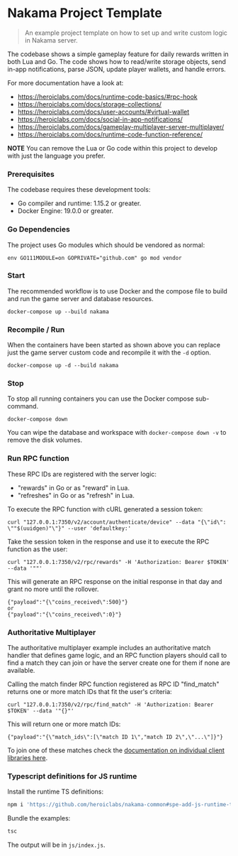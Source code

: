 Nakama Project Template
===

> An example project template on how to set up and write custom logic in Nakama server.

The codebase shows a simple gameplay feature for daily rewards written in both Lua and Go. The code shows how to read/write storage objects, send in-app notifications, parse JSON, update player wallets, and handle errors.

For more documentation have a look at:

* https://heroiclabs.com/docs/runtime-code-basics/#rpc-hook
* https://heroiclabs.com/docs/storage-collections/
* https://heroiclabs.com/docs/user-accounts/#virtual-wallet
* https://heroiclabs.com/docs/social-in-app-notifications/
* https://heroiclabs.com/docs/gameplay-multiplayer-server-multiplayer/
* https://heroiclabs.com/docs/runtime-code-function-reference/

__NOTE__ You can remove the Lua or Go code within this project to develop with just the language you prefer.

### Prerequisites

The codebase requires these development tools:

* Go compiler and runtime: 1.15.2 or greater.
* Docker Engine: 19.0.0 or greater.

### Go Dependencies

The project uses Go modules which should be vendored as normal:

```shell
env GO111MODULE=on GOPRIVATE="github.com" go mod vendor
```

### Start

The recommended workflow is to use Docker and the compose file to build and run the game server and database resources.

```shell
docker-compose up --build nakama
```

### Recompile / Run

When the containers have been started as shown above you can replace just the game server custom code and recompile it with the `-d` option.

```shell
docker-compose up -d --build nakama
```

### Stop

To stop all running containers you can use the Docker compose sub-command.

```shell
docker-compose down
```

You can wipe the database and workspace with `docker-compose down -v` to remove the disk volumes.

### Run RPC function

These RPC IDs are registered with the server logic:

* "rewards" in Go or as "reward" in Lua.
* "refreshes" in Go or as "refresh" in Lua.

To execute the RPC function with cURL generated a session token:

```shell
curl "127.0.0.1:7350/v2/account/authenticate/device" --data "{\"id\": \""$(uuidgen)"\"}" --user 'defaultkey:'
```

Take the session token in the response and use it to execute the RPC function as the user:

```shell
curl "127.0.0.1:7350/v2/rpc/rewards" -H 'Authorization: Bearer $TOKEN' --data '""'
```

This will generate an RPC response on the initial response in that day and grant no more until the rollover.

```
{"payload":"{\"coins_received\":500}"}
or
{"payload":"{\"coins_received\":0}"}
```

### Authoritative Multiplayer

The authoritative multiplayer example includes an authoritative match handler that defines game logic, and an RPC function players should call to find a match they can join or have the server create one for them if none are available.

Calling the match finder RPC function registered as RPC ID "find_match" returns one or more match IDs that fit the user's criteria:

```shell
curl "127.0.0.1:7350/v2/rpc/find_match" -H 'Authorization: Bearer $TOKEN' --data '"{}"'
```

This will return one or more match IDs:

```
{"payload":"{\"match_ids\":[\"match ID 1\","match ID 2\",\"...\"]}"}
```

To join one of these matches check the [documentation on individual client libraries here](https://heroiclabs.com/docs/gameplay-multiplayer-realtime/#join-a-match).


### Typescript definitions for JS runtime

Install the runtime TS definitions:
```bash
npm i 'https://github.com/heroiclabs/nakama-common#spe-add-js-runtime-ts-definitions'
```

Bundle the examples:
```bash
tsc
```

The output will be in `js/index.js`.
